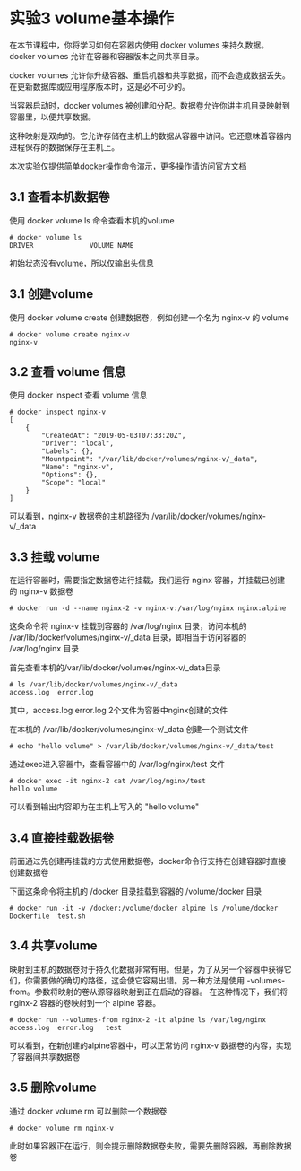 # 实验3 volume基本操作

在本节课程中，你将学习如何在容器内使用 docker volumes 来持久数据。docker volumes 允许在容器和容器版本之间共享目录。

docker volumes 允许你升级容器、重启机器和共享数据，而不会造成数据丢失。在更新数据库或应用程序版本时，这是必不可少的。

当容器启动时，docker volumes 被创建和分配。数据卷允许你讲主机目录映射到容器里，以便共享数据。

这种映射是双向的。它允许存储在主机上的数据从容器中访问。它还意味着容器内进程保存的数据保存在主机上。

本次实验仅提供简单docker操作命令演示，更多操作请访问[官方文档](https://docs.docker.com/)

## 3.1 查看本机数据卷

使用 docker volume ls 命令查看本机的volume
```
# docker volume ls
DRIVER              VOLUME NAME
```
初始状态没有volume，所以仅输出头信息

## 3.1 创建volume

使用 docker volume create <name> 创建数据卷，例如创建一个名为 nginx-v 的 volume

```
# docker volume create nginx-v
nginx-v
```

## 3.2 查看 volume 信息

使用 docker inspect <volume-name> 查看 volume 信息

```
# docker inspect nginx-v
[
    {
        "CreatedAt": "2019-05-03T07:33:20Z",
        "Driver": "local",
        "Labels": {},
        "Mountpoint": "/var/lib/docker/volumes/nginx-v/_data",
        "Name": "nginx-v",
        "Options": {},
        "Scope": "local"
    }
]
```
可以看到，nginx-v 数据卷的主机路径为 /var/lib/docker/volumes/nginx-v/_data

## 3.3 挂载 volume

在运行容器时，需要指定数据卷进行挂载，我们运行 nginx 容器，并挂载已创建的 nginx-v 数据卷
```
# docker run -d --name nginx-2 -v nginx-v:/var/log/nginx nginx:alpine
```
这条命令将 nginx-v 挂载到容器的 /var/log/nginx 目录，访问本机的 /var/lib/docker/volumes/nginx-v/_data 目录，即相当于访问容器的 /var/log/nginx 目录


首先查看本机的/var/lib/docker/volumes/nginx-v/_data目录
```
# ls /var/lib/docker/volumes/nginx-v/_data
access.log  error.log 
```
其中，access.log  error.log 2个文件为容器中nginx创建的文件


在本机的 /var/lib/docker/volumes/nginx-v/_data 创建一个测试文件
```
# echo "hello volume" > /var/lib/docker/volumes/nginx-v/_data/test
```


通过exec进入容器中，查看容器中的 /var/log/nginx/test 文件
```
# docker exec -it nginx-2 cat /var/log/nginx/test
hello volume
```
可以看到输出内容即为在主机上写入的 "hello volume"

## 3.4 直接挂载数据卷

前面通过先创建再挂载的方式使用数据卷，docker命令行支持在创建容器时直接创建数据卷

下面这条命令将主机的 /docker 目录挂载到容器的 /volume/docker 目录
```
# docker run -it -v /docker:/volume/docker alpine ls /volume/docker
Dockerfile  test.sh
```

## 3.4 共享volume
映射到主机的数据卷对于持久化数据非常有用。但是，为了从另一个容器中获得它们，你需要做的确切的路径，这会使它容易出错。另一种方法是使用 -volumes-from。参数将映射的卷从源容器映射到正在启动的容器。
在这种情况下，我们将 nginx-2 容器的卷映射到一个 alpine 容器。

```
# docker run --volumes-from nginx-2 -it alpine ls /var/log/nginx
access.log  error.log   test
```
可以看到，在新创建的alpine容器中，可以正常访问 nginx-v 数据卷的内容，实现了容器间共享数据卷

## 3.5 删除volume

通过 docker volume rm <volume-name> 可以删除一个数据卷

```
# docker volume rm nginx-v
```
此时如果容器正在运行，则会提示删除数据卷失败，需要先删除容器，再删除数据卷